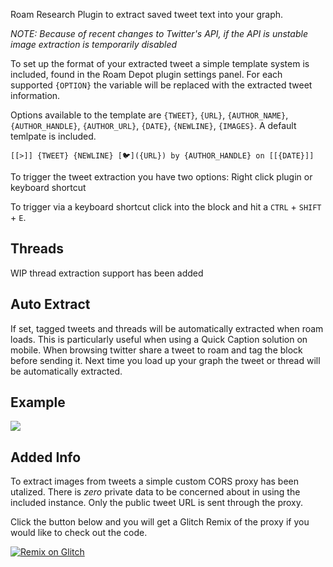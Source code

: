   Roam Research Plugin to extract saved tweet text into your graph. 
  
  *NOTE: Because of recent changes to Twitter's API, if the API is unstable image extraction is temporarily disabled*
  
  To set up the format of your extracted tweet a simple template system is included, found in the Roam Depot plugin settings panel. For each supported `{OPTION}` the variable will be replaced with the extracted tweet information.

  Options available to the template are `{TWEET}`, `{URL}`, `{AUTHOR_NAME}`, `{AUTHOR_HANDLE}`, `{AUTHOR_URL}`, `{DATE}`, `{NEWLINE}`, `{IMAGES}`.  A default temlpate is included.

  `[[>]] {TWEET} {NEWLINE} [🐦]({URL}) by {AUTHOR_HANDLE} on [[{DATE}]]`
  


  To trigger the tweet extraction you have two options: Right click plugin or keyboard shortcut

  To trigger via a keyboard shortcut click into the block and hit a `CTRL` + `SHIFT` + `E`. 
## Threads
  WIP thread extraction support has been added

## Auto Extract
  If set, tagged tweets and threads will be automatically extracted when roam loads. This is particularly useful when using a Quick Caption solution on mobile. When browsing twitter share a tweet to roam and tag the block before sending it. Next time you load up your graph the tweet or thread will be automatically extracted.

## Example 
  <img src="https://github.com/8bitgentleman/roam-depot-tweet-extract/raw/main/example.gif" max-width="400"></img>
  
## Added Info
To extract images from tweets a simple custom CORS proxy has been utalized. There is _zero_ private data to be concerned about in using the included instance. Only the public tweet URL is sent through the proxy. 

Click the button below and you will get a Glitch Remix of the proxy if you would like to check out the code.

[![Remix on Glitch](https://cdn.glitch.com/2703baf2-b643-4da7-ab91-7ee2a2d00b5b%2Fremix-button-v2.svg)](https://glitch.com/edit/#!/roam-tweet-extract)

        
